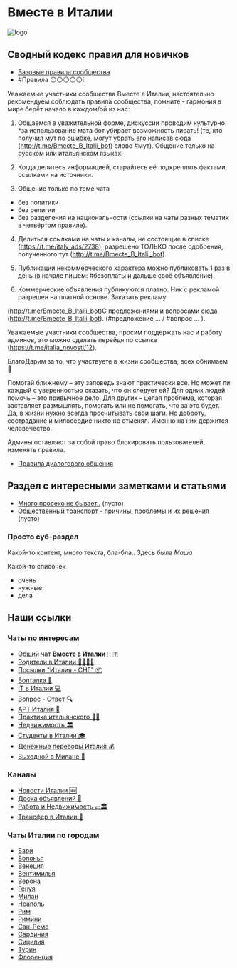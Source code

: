 
# Вместе в Италии

![logo](https://avatars.githubusercontent.com/u/123323048?s=200&v=4)


## Сводный кодекс правил для новичков

* [Базовые правила сообщества](/rules_basic)
* #Правила 😶😶😶😶😶❕

Уважаемые участники сообщества Вместе в Италии, настоятельно рекомендуем соблюдать правила сообщества, помните - гармония в мире берёт начало в каждом/ой из нас: 

1. Общаемся в уважительной форме, дискуссии проводим культурно.
*за использование мата бот убирает возможность писать!
(те, кто получил мут по ошибке, могут убрать его написав сюда (http://t.me/Bmecte_B_Italii_bot) слово #мут). 
Общение только на русском или итальянском языках!

2. Когда делитесь информацией, старайтесь её подкреплять фактами, ссылками на источники. 

3. Общение только по теме чата
* без политики
* без религии
* без разделения на национальности
(ссылки на чаты разных тематик в четвёртом правиле).

4. Делиться ссылками на чаты и каналы, не состоящие в списке (https://t.me/italy_ads/2738), разрешено ТОЛЬКО после одобрения, полученного тут (http://t.me/Bmecte_B_Italii_bot). 

5. Публикации некоммерческого характера можно публиковать 1 раз в день (в начале пишем: #безоплаты и дальше своё объявление). 

6. Коммерческие объявления публикуются платно.
Ник с рекламой разрешен на платной основе.
Заказать рекламу

 (http://t.me/Bmecte_B_Italii_bot)С предложениями и вопросами сюда (http://t.me/Bmecte_B_Italii_bot). (#предложение ... / #вопрос ... ).

Уважаемые участники сообщества, просим поддержать нас и работу админов, это можно сделать перейдя по ссылке (https://t.me/italia_novosti/12).

БлагоДарим за то, что участвуете в жизни сообщества, всех обнимаем 🤗

Помогай ближнему – эту заповедь знают практически все.
Но может ли каждый с уверенностью сказать, что он следует ей?
Для одних людей помочь – это привычное дело. Для других – целая проблема, которая заставляет размышлять, помогать или не помогать, что за это будет. Да, в жизни нужно всегда просчитывать свои шаги. Но доброту, сострадание и милосердие никто не отменял. Именно на них держится человечество.

Админы оставляют за собой право блокировать пользователей, изменять правила.
* [Правила диалогового общения](/rules_dialogue)


## Раздел с интересными заметками и статьями

* [Много просеко не бывает..](#) (пусто)
* [Общественный транспорт - причины, проблемы и их решения](#) (пусто)


### Просто суб-раздел

Какой-то контент, много текста, бла-бла..
Здесь была *Маша*

Какой-то списочек

* очень
* нужные
* дела


## Наши ссылки

### Чаты по интересам

* [Общий чат **Вместе в Италии** 🇮🇹](https://telegram.im/@vmestevitalii?lang=ru)
* [Родители в Италии 👨‍👩‍👧‍👦](https://t.me/roditelivitalii)
* [Посылки "Италия - СНГ" 📦](https://t.me/vam_posulka)
* [Болталка 🔞](https://t.me/italy_boltalka)
* [IT в Италии 💻](https://t.me/+MEYiThVD3hVlNTI0)
* [Вопрос - Ответ 🔍 ](https://t.me/italy_info)
* [АРТ Италия 🎨](https://t.me/+f8mxWCI1j0E3NWJk)
* [Практика итальянского 👨‍🏫](https://t.me/pratichiamoitaliano)
* [Недвижимость 🏛](https://t.me/italy_dom)
* [Студенты в Италии 🎓](https://t.me/snginitaly2022)
* [Денежные переводы Италия 💰](https://t.me/evro_rybli)
* [Выходной в Милане 🔅](https://t.me/Milan_otdix)

### Каналы

* [Новости Италии 🆕](https://t.me/Italy_tg)
* [Доска объявлений 📢](https://t.me/italy_ads)
* [Работа и Недвижимость 💶🏛](https://t.me/italia_rabota)
* [Трансфер в Италии 🚕](https://t.me/transfermilan)

### Чаты Италии по городам

* [Бари](https://t.me/Bari_4at)
* [Болонья](https://t.me/bologna_4at)
* [Венеция](https://t.me/+rJQuCxaEx71jOTE6)
* [Вентимилья](https://t.me/+gNjTtGrY7T9kM2Y6)
* [Верона](https://t.me/+QQp4erzL7J0yNzZi)
* [Генуя](https://t.me/+hNIQhASbvE01MjMy)
* [Милан](https://t.me/Milan_4at)
* [Неаполь](https://t.me/napoli_4at)
* [Рим](https://t.me/Rim_4at)
* [Римини](https://t.me/+rkCBnfXopntmNGYy)
* [Сан-Ремо](https://t.me/Sanremo_4at)
* [Сардиния](https://t.me/+PI3-FRrDl9U2MDBk)
* [Сицилия](https://t.me/Sicilia_4at)
* [Турин](https://t.me/+bpgaL8LcbY8xMWZi)
* [Флоренция](https://t.me/+h4sP7osmKKtkNDVi)
